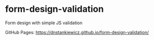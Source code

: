 # form-design-validation

Form design with simple JS validation

GitHub Pages:
https://dnstankiewicz.github.io/form-design-validation/
